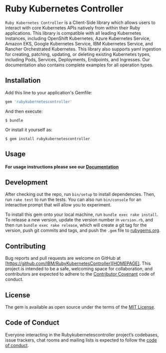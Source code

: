 # Ruby Kubernetes Controller

`Ruby Kubernetes Controller` is a Client-Side library which allows users to 
interact with core Kubernetes APIs natively from within their 
Ruby applications. This library is compatible with all leading Kubernetes 
Instances, including OpenShift Kubernetes, Azure Kubernetes Service, 
Amazon EKS, Google Kubernetes Service, IBM Kubernetes Service, and Rancher 
Orchestrated Kubernetes. This library also supports yaml ingestion 
for creating, patching, updating, or deleting existing Kubernetes 
types, including Pods, Services, Deployments, Endpoints, and Ingresses. 
Our documentation also contains complete examples for all operation types.

## Installation

Add this line to your application's Gemfile:

```ruby
gem 'rubykubernetescontroller'
```

And then execute:

    $ bundle

Or install it yourself as:

    $ gem install rubykubernetescontroller

## Usage

#### For usage instructions please see our [Documentation][DOCUMENTATION]

## Development

After checking out the repo, run `bin/setup` to install dependencies. Then, run `rake test` to run the tests. You can also run `bin/console` for an interactive prompt that will allow you to experiment.

To install this gem onto your local machine, run `bundle exec rake install`. To release a new version, update the version number in `version.rb`, and then run `bundle exec rake release`, which will create a git tag for the version, push git commits and tags, and push the `.gem` file to [rubygems.org](https://rubygems.org).

## Contributing

Bug reports and pull requests are welcome on GitHub at [https://github.com/IBM/RubyKubernetesController][HOMEPAGE]. This project is intended to be a safe, welcoming space for collaboration, and contributors are expected to adhere to the [Contributor Covenant](http://contributor-covenant.org) code of conduct.

## License

The gem is available as open source under the terms of the [MIT License](https://opensource.org/licenses/MIT).

## Code of Conduct

Everyone interacting in the Rubykubernetescontroller project’s codebases, issue trackers, chat rooms and mailing lists is expected to follow the [code of conduct](https://github.com/[USERNAME]/rubykubernetescontroller/blob/master/CODE_OF_CONDUCT.md).

[HOMEPAGE]: https://github.com/IBM/RubyKubernetesController
[DOCUMENTATION]: https://github.com/IBM/ruby-kubernetes-controller/blob/master/Documentation/DOCUMENTATION.md